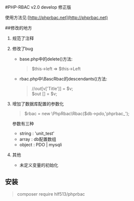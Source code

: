 #PHP-RBAC v2.0 develop 修正版

使用方法见:[http://phprbac.net](http://phprbac.net)

##修改的地方
1. 规范了注释
2. 修改了bug
    * base.php中的delete()方法: 
        > $this->left => $this->Left
    * rbac.php中\BascRbac的descendants()方法:
        > //$out [$v['Title']] = $v;    
         $out [] = $v;
3. 增加了数据库配置的参数化
    > $rbac = new \PhpRbac\Rbac($db->pdo,'phprbac_');
    
    参数有三种
    * string : 'unit_test'
    * array : db配置数组
    * object : PDO | mysqli
4. 其他
    * 未定义变量的初始化
    
## 安装
> composer require hlf513/phprbac



